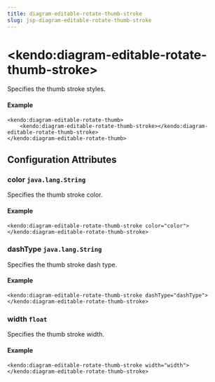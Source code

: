 ```yaml
---
title: diagram-editable-rotate-thumb-stroke
slug: jsp-diagram-editable-rotate-thumb-stroke
---
```


# \<kendo:diagram-editable-rotate-thumb-stroke\>

Specifies the thumb stroke styles.

#### Example
    <kendo:diagram-editable-rotate-thumb>
        <kendo:diagram-editable-rotate-thumb-stroke></kendo:diagram-editable-rotate-thumb-stroke>
    </kendo:diagram-editable-rotate-thumb>

## Configuration Attributes

### color `java.lang.String`

Specifies the thumb stroke color.

#### Example
    <kendo:diagram-editable-rotate-thumb-stroke color="color">
    </kendo:diagram-editable-rotate-thumb-stroke>

### dashType `java.lang.String`

Specifies the thumb stroke dash type.

#### Example
    <kendo:diagram-editable-rotate-thumb-stroke dashType="dashType">
    </kendo:diagram-editable-rotate-thumb-stroke>

### width `float`

Specifies the thumb stroke width.

#### Example
    <kendo:diagram-editable-rotate-thumb-stroke width="width">
    </kendo:diagram-editable-rotate-thumb-stroke>

